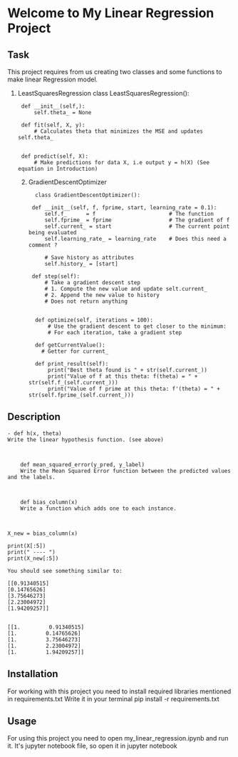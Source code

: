 # Welcome to My Linear Regression Project

## Task
This project requires from us creating two classes and some functions to make linear Regression model.
1. LeastSquaresRegression
    class LeastSquaresRegression():

        def __init__(self,):
            self.theta_ = None
    
        def fit(self, X, y):
            # Calculates theta that minimizes the MSE and updates self.theta_


        def predict(self, X):
            # Make predictions for data X, i.e output y = h(X) (See equation in Introduction)

   2. GradientDescentOptimizer
       
            class GradientDescentOptimizer():

           def __init__(self, f, fprime, start, learning_rate = 0.1):
               self.f_      = f                       # The function
               self.fprime_ = fprime                  # The gradient of f
               self.current_ = start                  # The current point being evaluated
               self.learning_rate_ = learning_rate    # Does this need a comment ?
    
               # Save history as attributes
               self.history_ = [start]
    
           def step(self):
               # Take a gradient descent step
               # 1. Compute the new value and update selt.current_
               # 2. Append the new value to history
               # Does not return anything
    
    
            def optimize(self, iterations = 100):
                # Use the gradient descent to get closer to the minimum:
                # For each iteration, take a gradient step
    
            def getCurrentValue():
              # Getter for current_
    
            def print_result(self):
                print("Best theta found is " + str(self.current_))
                print("Value of f at this theta: f(theta) = " + str(self.f_(self.current_)))
                print("Value of f prime at this theta: f'(theta) = " + str(self.fprime_(self.current_)))

## Description
```angular2html
- def h(x, theta)
Write the linear hypothesis function. (see above)



    def mean_squared_error(y_pred, y_label)
    Write the Mean Squared Error function between the predicted values and the labels.



    def bias_column(x)
    Write a function which adds one to each instance.



X_new = bias_column(x)

print(X[:5])
print(" ---- ")
print(X_new[:5])

You should see something similar to:

[[0.91340515]
[0.14765626]
[3.75646273]
[2.23004972]
[1.94209257]]


[[1.         0.91340515]
[1.         0.14765626]
[1.         3.75646273]
[1.         2.23004972]
[1.         1.94209257]]

```

## Installation
For working with this project you need to install required libraries mentioned in requirements.txt Write it in your 
terminal pip install -r requirements.txt

## Usage
For using this project you need to open my_linear_regression.ipynb and run it. It's jupyter notebook file, so open it 
in jupyter notebook
